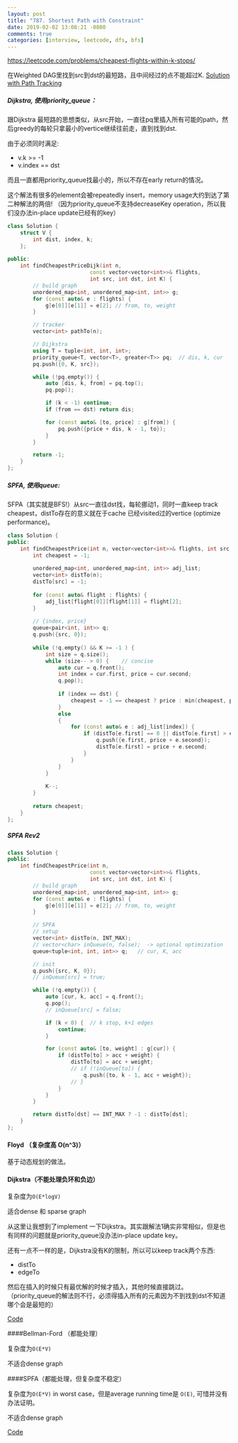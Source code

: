 ```yaml
---
layout: post
title: "787. Shortest Path with Constraint"
date: 2019-02-02 13:08:21 -0800
comments: true
categories: [interview, leetcode, dfs, bfs]
---
```


https://leetcode.com/problems/cheapest-flights-within-k-stops/

在Weighted DAG里找到src到dst的最短路，且中间经过的点不能超过K. [Solution with Path Tracking](https://github.com/Noeyfan/CodingPractice/blob/master/leetcode/cheapestFlightsWitinKStopsImproved.cc)

##### Dijkstra, 使用priority_queue：

跟Dijkstra 最短路的思想类似，从src开始，一直往pq里插入所有可能的path，然后greedy的每轮只拿最小的vertice继续往前走，直到找到dst.

由于必须同时满足:

* v.k >= -1
* v.index == dst

而且一直都用priority_queue找最小的，所以不存在early return的情况。

这个解法有很多的element会被repeatedly insert，memory usage大约到达了第二种解法的两倍! （因为priority_queue不支持decreaseKey operation，所以我们没办法in-place update已经有的key）

```c++
class Solution {
    struct V {
        int dist, index, k;
    };
    
public:
    int findCheapestPriceDijk(int n,
                          const vector<vector<int>>& flights,
                          int src, int dst, int K) {
        // build graph
        unordered_map<int, unordered_map<int, int>> g;
        for (const auto& e : flights) {
            g[e[0]][e[1]] = e[2]; // from, to, weight
        }

        // tracker
        vector<int> pathTo(n);

        // Dijkstra
        using T = tuple<int, int, int>;
        priority_queue<T, vector<T>, greater<T>> pq;  // dis, k, cur
        pq.push({0, K, src});

        while (!pq.empty()) {
            auto [dis, k, from] = pq.top();
            pq.pop();

            if (k < -1) continue;
            if (from == dst) return dis;

            for (const auto& [to, price] : g[from]) {
                pq.push({price + dis, k - 1, to});
            }
        }

        return -1;
    }
};
```

##### SPFA, 使用queue:

SFPA（其实就是BFS!）从src一直往dst找，每轮挪动1，同时一直keep track cheapest，distTo存在的意义就在于cache 已经visited过的vertice (optimize performance)。

```c++
class Solution {
public:
    int findCheapestPrice(int n, vector<vector<int>>& flights, int src, int dst, int K) {
        int cheapest = -1;
        
        unordered_map<int, unordered_map<int, int>> adj_list;
        vector<int> distTo(n);
        distTo[src] = -1;
        
        for (const auto& flight : flights) {
            adj_list[flight[0]][flight[1]] = flight[2];
        }
        
        // {index, price}
        queue<pair<int, int>> q;
        q.push({src, 0});
        
        while (!q.empty() && K >= -1 ) {
            int size = q.size();            
            while (size-- > 0) {    // concise
                auto cur = q.front();
                int index = cur.first, price = cur.second;
                q.pop();
                
                if (index == dst) {
                    cheapest = -1 == cheapest ? price : min(cheapest, price);
                }
                else
                {
                    for (const auto& e : adj_list[index]) {
                        if (distTo[e.first] == 0 || distTo[e.first] > e.second + price) {
                            q.push({e.first, price + e.second});
                            distTo[e.first] = price + e.second;
                        }
                    }
                }
            }
            
            K--;
        }
        
        return cheapest;
    }
};
```

##### SPFA Rev2

```c++
class Solution {
public:
    int findCheapestPrice(int n,
                          const vector<vector<int>>& flights,
                          int src, int dst, int K) {
        // build graph
        unordered_map<int, unordered_map<int, int>> g;
        for (const auto& e : flights) {
            g[e[0]][e[1]] = e[2]; // from, to, weight
        }

        // SPFA
        // setup
        vector<int> distTo(n, INT_MAX);
        // vector<char> inQueue(n, false);  -> optional optimization
        queue<tuple<int, int, int>> q;   // cur, K, acc

        // init
        q.push({src, K, 0});
        // inQueue[src] = true;

        while (!q.empty()) {
            auto [cur, k, acc] = q.front();
            q.pop();
            // inQueue[src] = false;

            if (k < 0) {  // k stop, k+1 edges
                continue;
            }

            for (const auto& [to, weight] : g[cur]) {
                if (distTo[to] > acc + weight) {
                    distTo[to] = acc + weight;
                    // if (!inQueue[to]) {
                        q.push({to, k - 1, acc + weight});
                    // }
                }
            }
        }

        return distTo[dst] == INT_MAX ? -1 : distTo[dst];
    }
};
```

#### Floyd （复杂度高 O(n^3)）

基于动态规划的做法。

#### Dijkstra（不能处理负环和负边）

复杂度为`O(E*logV)`

适合dense 和 sparse graph

从这里让我想到了implement 一下Dijkstra。其实跟解法1确实非常相似，但是也有同样的问题就是priority_queue没办法in-place update key。

还有一点不一样的是，Dijkstra没有K的限制，所以可以keep track两个东西:

* distTo
* edgeTo

然后在插入的时候只有最优解的时候才插入，其他时候直接跳过。（priority_queue的解法则不行，必须得插入所有的元素因为不到找到dst不知道哪个会是最短的）

[Code](https://github.com/Noeyfan/noey_algos/blob/master/trivival/dijkstra.cc)

####Bellman-Ford （都能处理）

复杂度为`O(E*V)`

不适合dense graph

####SPFA（都能处理，但复杂度不稳定）

复杂度为`O(E*V)` in worst case，但是average running time是 `O(E)`, 可惜并没有办法证明。

不适合dense graph

[Code](https://github.com/Noeyfan/noey_algos/blob/master/trivival/spfa.cc)